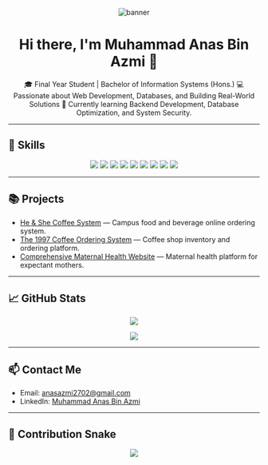 <p align="center">
  <img src="https://i.imgur.com/3ZQ3Z0J.png" alt="banner" />
</p>

<h1 align="center">Hi there, I'm Muhammad Anas Bin Azmi 👋</h1>

<p align="center">
🎓 Final Year Student | Bachelor of Information Systems (Hons.)  
💻 Passionate about Web Development, Databases, and Building Real-World Solutions  
🌱 Currently learning Backend Development, Database Optimization, and System Security.
</p>

---

## 🚀 Skills
<p align="center">
  <img src="https://img.shields.io/badge/HTML5-E34F26?logo=html5&logoColor=white&style=flat" />
  <img src="https://img.shields.io/badge/CSS3-1572B6?logo=css3&logoColor=white&style=flat" />
  <img src="https://img.shields.io/badge/JavaScript-F7DF1E?logo=javascript&logoColor=black&style=flat" />
  <img src="https://img.shields.io/badge/PHP-777BB4?logo=php&logoColor=white&style=flat" />
  <img src="https://img.shields.io/badge/MySQL-4479A1?logo=mysql&logoColor=white&style=flat" />
  <img src="https://img.shields.io/badge/Git-F05032?logo=git&logoColor=white&style=flat" />
  <img src="https://img.shields.io/badge/GitHub-181717?logo=github&logoColor=white&style=flat" />
  <img src="https://img.shields.io/badge/XAMPP-FB7A24?logo=xampp&logoColor=white&style=flat" />
  <img src="https://img.shields.io/badge/Laragon-0E83CD?logoColor=white&style=flat" />
</p>

---

## 📚 Projects
- [He & She Coffee System](https://github.com/anasazmi2702/He-She-Coffee-System) — Campus food and beverage online ordering system.
- [The 1997 Coffee Ordering System](https://github.com/anasazmi2702/The1997-Coffee-System) — Coffee shop inventory and ordering platform.
- [Comprehensive Maternal Health Website](https://github.com/anasazmi2702/Bellyblossom) — Maternal health platform for expectant mothers.

---

## 📈 GitHub Stats
<p align="center">
  <img src="https://github-readme-stats.vercel.app/api?username=anasazmi2702&show_icons=true&theme=tokyonight" />
</p>

<p align="center">
  <img src="https://github-readme-stats.vercel.app/api/top-langs/?username=anasazmi2702&layout=compact&theme=tokyonight" />
</p>

---

## 📫 Contact Me
- Email: [anasazmi2702@gmail.com](mailto:anasazmi2702@gmail.com)
- LinkedIn: [Muhammad Anas Bin Azmi](https://linkedin.com/in/muhammad-anas-azmi-b08a36299)

---

## 🐍 Contribution Snake
<p align="center">
  <img src="https://github.com/anasazmi2702/anasazmi2702/blob/output/github-contribution-grid-snake.svg" />
</p>
